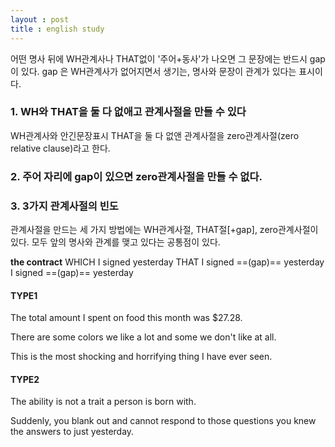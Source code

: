 ```yaml
---
layout : post
title : english study 
---
```


어떤 명사 뒤에 WH관계사나 THAT없이 '주어+동사'가 나오면 그 문장에는 반드시 gap 이 있다. gap 은 WH관계사가 없어지면서 생기는, 명사와 문장이 관계가 있다는 표시이다.
### 1. WH와 THAT을 둘 다 없애고 관계사절을 만들 수 있다

WH관계사와 안긴문장표시 THAT을 둘 다 없앤 관계사절을 zero관계사절(zero relative clause)라고 한다.

### 2. 주어 자리에 gap이 있으면 zero관계사절을 만들 수 없다.

### 3. 3가지 관계사절의 빈도
관계사절을 만드는 세 가지 방법에는 WH관계사절, THAT절[+gap], zero관계사절이 있다. 모두 앞의 명사와 관계를 맺고 있다는
공통점이 있다.

**the contract**
WHICH I signed yesterday
THAT I signed ==(gap)== yesterday
I signed ==(gap)== yesterday

#### TYPE1

The total amount I spent on food this month was $27.28.

There are some colors we like a lot and some we don't like at all.

This is the most shocking and horrifying thing I have ever seen.

#### TYPE2

The ability is not a trait a person is born with.

Suddenly, you blank out and cannot respond to those questions you knew the answers to just yesterday.
